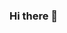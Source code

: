 ### Hi there 👋

<!--
**TheNirmata/TheNirmata** is a ✨ _special_ ✨ repository because its `README.md` (this file) appears on your GitHub profile.

- 🔭 I’m currently working on a personal project of mines called Woof Pack
- 👯 I’m looking to collaborate on any projects!
- 💬 Ask me about anything!
- 📫 How to reach me: [aimeeeqnguyen@gmail.com](aimeeeqnguyen@gmail.com) 
- 😄 Pronouns: she/her

